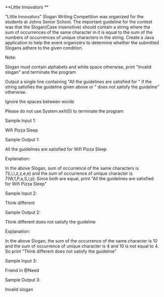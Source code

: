 

**Little Innovators **



"Little Innovators" Slogan Writing Competition was organized for the students at Johns Senior School. The important guideline for the contest was that the Slogan(Case insensitive) should contain a string where the sum of occurrences of the same character in it is equal to the sum of the numbers of occurrences of unique characters in the string. Create a Java application to help the event organizers to determine whether the submitted Slogans adhere to the given condition. 

Note: 

Slogan must contain alphabets and white space otherwise, print "Invalid slogan" and terminate the program 

Output a single line containing "All the guidelines are satisfied for <slogan>" if the string satisfies the guideline given above or "<slogan> does not satisfy the guideline" otherwise. 

Ignore the spaces between words 

 

Please do not use System.exit(0) to terminate the program 

 

Sample Input 1: 

Wifi Pizza Sleep 

Sample Output 1: 

All the guidelines are satisfied for Wifi Pizza Sleep 

Explanation: 

In the above Slogan, sum of occurrence of the same characters is 7(i,i,i,z,z,e,e) and the sum of occurrence of unique character is 7(W,f,P,a,S,l,p). Since both are equal, print "All the guidelines are satisfied for Wifi Pizza Sleep" 

 

Sample Input 2: 

Think different 

Sample Output 2: 

Think different does not satisfy the guideline 

Explanation: 

In the above Slogan, the sum of the occurrence of the same character is 10 and the sum of occurrence of unique character is 4 and 10 is not equal to 4. So print "Think different does not satisfy the guideline" 

 

Sample Input 3: 

Friend in @Need 

Sample Output 3: 

Invalid slogan 
